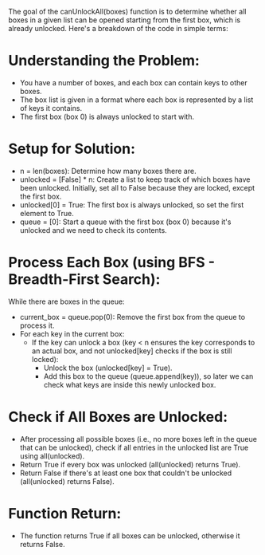The goal of the canUnlockAll(boxes) function is to determine whether all boxes in a given list can be opened starting from the first box, which is already unlocked. Here's a breakdown of the code in simple terms:

# Understanding the Problem:

- You have a number of boxes, and each box can contain keys to other boxes.
- The box list is given in a format where each box is represented by a list of keys it contains.
- The first box (box 0) is always unlocked to start with.

# Setup for Solution:

- n = len(boxes): Determine how many boxes there are.
- unlocked = [False] \* n: Create a list to keep track of which boxes have been unlocked. Initially, set all to False because they are locked, except the first box.
- unlocked[0] = True: The first box is always unlocked, so set the first element to True.
- queue = [0]: Start a queue with the first box (box 0) because it's unlocked and we need to check its contents.

# Process Each Box (using BFS - Breadth-First Search):

While there are boxes in the queue:

- current_box = queue.pop(0): Remove the first box from the queue to process it.
- For each key in the current box:
  - If the key can unlock a box (key < n ensures the key corresponds to an actual box, and not unlocked[key] checks if the box is still locked):
    - Unlock the box (unlocked[key] = True).
    - Add this box to the queue (queue.append(key)), so later we can check what keys are inside this newly unlocked box.

# Check if All Boxes are Unlocked:

- After processing all possible boxes (i.e., no more boxes left in the queue that can be unlocked), check if all entries in the unlocked list are True using all(unlocked).
- Return True if every box was unlocked (all(unlocked) returns True).
- Return False if there's at least one box that couldn't be unlocked (all(unlocked) returns False).

# Function Return:

- The function returns True if all boxes can be unlocked, otherwise it returns False.
